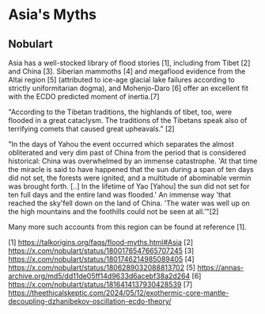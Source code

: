 # Asia's Myths

## Nobulart

Asia has a well-stocked library of flood stories [1], including from Tibet [2] and China [3]. Siberian mammoths [4] and megaflood evidence from the Altai region [5] (attributed to ice-age glacial lake failures according to strictly uniformitarian dogma), and Mohenjo-Daro [6] offer an excellent fit with the ECDO predicted moment of inertia.[7]

"According to the Tibetan traditions, the highlands of tibet, too, were flooded in a great cataclysm. The traditions of the Tibetans speak also of terrifying comets that caused great upheavals." [2]

"In the days of Yahou the event occurred which separates the almost obliterated and very dim past of China from the period that is considered historical: China was overwhelmed by an immense catastrophe. 'At that time the miracle is said to have happened that the sun during a span of ten days did not set, the forests were ignited, and a multitude of abominable vermin was brought forth. [..] In the lifetime of Yao [Yahou] the sun did not set for ten full days and the entire land was flooded.' An immense way 'that reached the sky'fell down on the land of China. 'The water was well up on the high mountains and the foothills could not be seen at all.'"[2]

Many more such accounts from this region can be found at reference [1].

[1]  https://talkorigins.org/faqs/flood-myths.html#Asia
[2] https://x.com/nobulart/status/1800176547665707245
[3] https://x.com/nobulart/status/1801746214985089405
[4] https://x.com/nobulart/status/1806289032088813702
[5] https://annas-archive.org/md5/dd11de05ff14d9633d6acebf38a2d264
[6] https://x.com/nobulart/status/1816414137930428539
[7] https://theethicalskeptic.com/2024/05/12/exothermic-core-mantle-decoupling-dzhanibekov-oscillation-ecdo-theory/